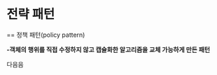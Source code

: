 # 전략 패턴
== 정책 패턴(policy pattern)


**-객체의 행위를 직접 수정하지 않고 캡슐화한 알고리즘을 교체 가능하게 만든 패턴**

다음음
```java

```
